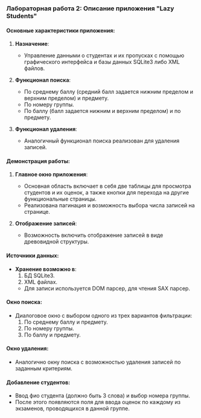 ### Лабораторная работа 2: Описание приложения "Lazy Students"

#### Основные характеристики приложения:

1. **Назначение**: 
   - Управление данными о студентах и их пропусках с помощью графического интерфейса и базы данных SQLite3 либо XML файлов.

2. **Функционал поиска**:
   - По среднему баллу (средний балл задается нижним пределом и верхним пределом) и предмету.
   - По номеру группы.
   - По баллу (балл задается нижним и верхним пределом) и по предмету.

3. **Функционал удаления**:
   - Аналогичный функционал поиска реализован для удаления записей.

#### Демонстрация работы:

1. **Главное окно приложения**:
   - Основная область включает в себя две таблицы для просмотра студентов и их оценок, а также кнопки для перехода на другие функциональные страницы.
   - Реализована пагинация и возможность выбора числа записей на странице.

2. **Отображение записей**:
   - Возможность включить отображение записей в виде древовидной структуры.

#### Источники данных:

- **Хранение возможно в**:
   1. БД SQLite3.
   2. XML файлах.
   - Для записи используется DOM парсер, для чтения SAX парсер.

#### Окно поиска:

- Диалоговое окно с выбором одного из трех вариантов фильтрации:
   1. По среднему баллу и предмету.
   2. По номеру группы.
   3. По баллу и предмету.

#### Окно удаления:

- Аналогично окну поиска с возможностью удаления записей по заданным критериям.

#### Добавление студентов:

- Ввод фио студента (должно быть 3 слова) и выбор номера группы.
- После этого появляются поля для ввода оценок по каждому из экзаменов, проводящихся в данной группе.
